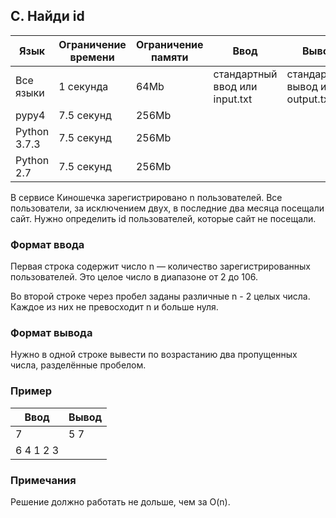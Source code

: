
## C. Найди id

| Язык			| Ограничение времени 	| Ограничение памяти 	| Ввод 								| Вывод
| ---			| ---					| --- 					| ---								| ---
| Все языки		| 1 секунда				| 64Mb					| стандартный ввод или input.txt 	| стандартный вывод или output.txt
| pypy4 		| 7.5 секунд 			| 256Mb
| Python 3.7.3 	| 7.5 секунд 			| 256Mb
| Python 2.7	| 7.5 секунд 			| 256Mb

В сервисе Киношечка зарегистрировано n пользователей. Все пользователи, за исключением двух, в последние два месяца посещали сайт. Нужно определить id пользователей, которые сайт не посещали.

### Формат ввода

Первая строка содержит число n — количество зарегистрированных пользователей. Это целое число в диапазоне от 2 до 106.

Во второй строке через пробел заданы различные n - 2 целых числа. Каждое из них не превосходит n и больше нуля.

### Формат вывода

Нужно в одной строке вывести по возрастанию два пропущенных числа, разделённые пробелом.

### Пример

| Ввод 		| Вывод
| ---		| ---
| 7 		| 5 7
| 6 4 1 2 3


### Примечания

Решение должно работать не дольше, чем за O(n).

